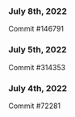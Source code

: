 ### July 8th, 2022

Commit #146791

### July 5th, 2022

Commit #314353


### July 4th, 2022

Commit #72281
